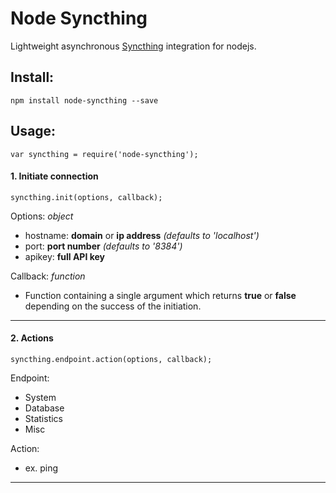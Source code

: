 # Node Syncthing
Lightweight asynchronous [Syncthing](http://syncthing.net/) integration for nodejs.

## Install:
`npm install node-syncthing --save`
## Usage:
`var syncthing = require('node-syncthing');`

#### 1. Initiate connection
`syncthing.init(options, callback);`

Options: _object_
* hostname: **domain** or **ip address** _(defaults to 'localhost')_
* port: **port number** _(defaults to '8384')_
* apikey: **full API key**

Callback: _function_
* Function containing a single argument which returns __true__ or __false__ depending on the success of the initiation.

- - -
#### 2. Actions
`syncthing.endpoint.action(options, callback);`

Endpoint:
* System
* Database
* Statistics
* Misc

Action:
* ex. ping

- - -
